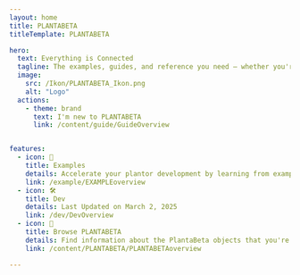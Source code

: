 ```yaml
---
layout: home 
title: PLANTABETA
titleTemplate: PLANTABETA

hero: 
  text: Everything is Connected
  tagline: The examples, guides, and reference you need — whether you're planting in the mountains of British Columbia, the wetlands of the Canadian Shield, or anywhere in between. Take advantage of this resource to develop your ability to plant faster and with higher quality.
  image:
    src: /Ikon/PLANTABETA_Ikon.png
    alt: "Logo"
  actions:
    - theme: brand
      text: I'm new to PLANTABETA
      link: /content/guide/GuideOverview


features:
  - icon: 🔷
    title: Examples
    details: Accelerate your plantor development by learning from examples
    link: /example/EXAMPLEoverview
  - icon: 🛠️
    title: Dev
    details: Last Updated on March 2, 2025
    link: /dev/DevOverview
  - icon: 🔎
    title: Browse PLANTABETA
    details: Find information about the PlantaBeta objects that you're using
    link: /content/PLANTABETA/PLANTABETAoverview

---
```


<!-- 

- Gif of multiple HandPut() on home page
- Probably use canva

 -->
